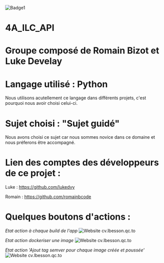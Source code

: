 ![Badge1](https://www.tibco.com/sites/tibco/files/media_entity/2021-04/Dev-ops-01.svg)
# 4A_ILC_API

# **Groupe composé de Romain Bizot et Luke Develay**

# Langage utilisé : Python

Nous utilisons acutellement ce langage dans différents projets, c'est pourquoi nous avoir choisi celui-ci. 

# **Sujet choisi : "Sujet guidé"**

Nous avons choisi ce sujet car nous sommes novice dans ce domaine et nous préferons être accompagné.

# Lien des comptes des développeurs de ce projet : 

Luke : https://github.com/lukedvy

Romain : https://github.com/romainbcode

# Quelques boutons d'actions : 

*Etat action à chaque build de l'app*
![Website cv.lbesson.qc.to](https://github.com/romainbcode/4A_ILC_API/actions/workflows/buildAPP.yml/badge.svg)

*Etat action dockeriser une image*
![Website cv.lbesson.qc.to](https://github.com/romainbcode/4A_ILC_API/actions/workflows/dockerImFonctionnel.yml/badge.svg)

*Etat action 'Ajout tag semver pour chaque image créée et poussée'*
![Website cv.lbesson.qc.to](https://github.com/romainbcode/4A_ILC_API/actions/workflows/pushImageSemver.yml/badge.svg)



